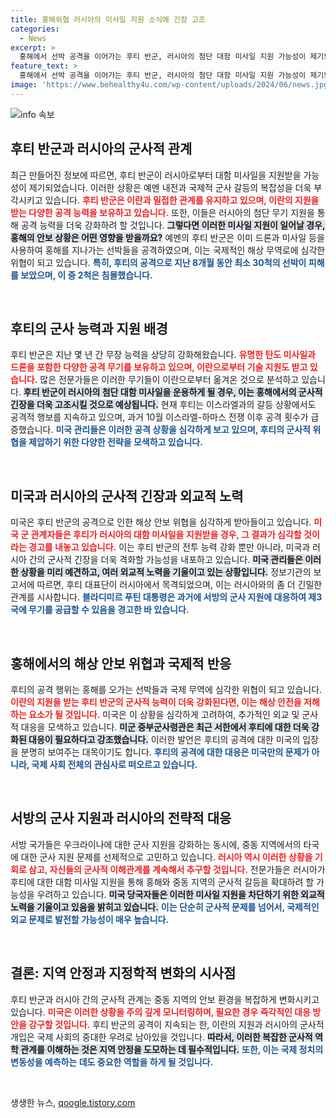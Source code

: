 ```yaml
---
title: 홍해위협 러시아의 미사일 지원 소식에 긴장 고조
categories:
  - News
excerpt: >
  홍해에서 선박 공격을 이어가는 후티 반군, 러시아의 첨단 대함 미사일 지원 가능성이 제기되면서 긴장감 급증! 우크라이나 전쟁의 여파가 중동까지 미치고 있으며, 미국과 러시아 간 갈등이 격화될 조짐이 보입니다. 클릭하여 자세한 소식 확인하세요!
feature_text: >
  홍해에서 선박 공격을 이어가는 후티 반군, 러시아의 첨단 대함 미사일 지원 가능성이 제기되면서 긴장감 급증! 우크라이나 전쟁의 여파가 중동까지 미치고 있으며, 미국과 러시아 간 갈등이 격화될 조짐이 보입니다. 클릭하여 자세한 소식 확인하세요!
image: 'https://www.behealthy4u.com/wp-content/uploads/2024/06/news.jpg'
---
```


<p><img src="https://www.behealthy4u.com/wp-content/uploads/2024/06/news.jpg" alt="info 속보" /></p>

<h2 data-ke-size="size26">후티 반군과 러시아의 군사적 관계</h2>

<p data-ke-size="size16">최근 만들어진 정보에 따르면, 후티 반군이 러시아로부터 대함 미사일을 지원받을 가능성이 제기되었습니다. 이러한 상황은 예멘 내전과 국제적 군사 갈등의 복잡성을 더욱 부각시키고 있습니다. <b><span style="color: #ee2323;">후티 반군은 이란과 밀접한 관계를 유지하고 있으며, 이란의 지원을 받는 다양한 공격 능력을 보유하고 있습니다.</span></b> 또한, 이들은 러시아의 첨단 무기 지원을 통해 공격 능력을 더욱 강화하려 할 것입니다. <b><span style="background-color: #21538527;">그렇다면 이러한 미사일 지원이 일어날 경우, 홍해의 안보 상황은 어떤 영향을 받을까요?</span></b> 예멘의 후티 반군은 이미 드론과 미사일 등을 사용하여 홍해를 지나가는 선박들을 공격하였으며, 이는 국제적인 해상 무역로에 심각한 위협이 되고 있습니다. <b><span style="color: #1a5490;">특히, 후티의 공격으로 지난 8개월 동안 최소 30척의 선박이 피해를 보았으며, 이 중 2척은 침몰했습니다.</span></b></p>

<p data-ke-size="size16">&nbsp;</p>

<h2 data-ke-size="size26">후티의 군사 능력과 지원 배경</h2>

<p data-ke-size="size16">후티 반군은 지난 몇 년 간 무장 능력을 상당히 강화해왔습니다. <b><span style="color: #ee2323;">유명한 탄도 미사일과 드론을 포함한 다양한 공격 무기를 보유하고 있으며, 이란으로부터 기술 지원도 받고 있습니다.</span></b> 많은 전문가들은 이러한 무기들이 이란으로부터 옮겨온 것으로 분석하고 있습니다. <b><span style="background-color: #21538527;">후티 반군이 러시아의 첨단 대함 미사일을 운용하게 될 경우, 이는 홍해에서의 군사적 긴장을 더욱 고조시킬 것으로 예상됩니다.</span></b> 현재 후티는 이스라엘과의 갈등 상황에서도 공격적 행보를 지속하고 있으며, 과거 10월 이스라엘-하마스 전쟁 이후 공격 횟수가 급증했습니다. <b><span style="color: #1a5490;">미국 관리들은 이러한 공격 상황을 심각하게 보고 있으며, 후티의 군사적 위협을 제압하기 위한 다양한 전략을 모색하고 있습니다.</span></b></p>

<p data-ke-size="size16">&nbsp;</p>

<h2 data-ke-size="size26">미국과 러시아의 군사적 긴장과 외교적 노력</h2>

<p data-ke-size="size16">미국은 후티 반군의 공격으로 인한 해상 안보 위협을 심각하게 받아들이고 있습니다. <b><span style="color: #ee2323;">미국 군 관계자들은 후티가 러시아의 대함 미사일을 지원받을 경우, 그 결과가 심각할 것이라는 경고를 내놓고 있습니다.</span></b> 이는 후티 반군의 전투 능력 강화 뿐만 아니라, 미국과 러시아 간의 군사적 긴장을 더욱 격화할 가능성을 내포하고 있습니다. <b><span style="background-color: #21538527;">미국 관리들은 이러한 상황을 미리 예견하고, 여러 외교적 노력을 기울이고 있는 상황입니다.</span></b> 정보기관의 보고서에 따르면, 후티 대표단이 러시아에서 목격되었으며, 이는 러시아와의 좀 더 긴밀한 관계를 시사합니다. <b><span style="color: #1a5490;">블라디미르 푸틴 대통령은 과거에 서방의 군사 지원에 대응하여 제3국에 무기를 공급할 수 있음을 경고한 바 있습니다.</span></b></p>

<p data-ke-size="size16">&nbsp;</p>

<h2 data-ke-size="size26">홍해에서의 해상 안보 위협과 국제적 반응</h2>

<p data-ke-size="size16">후티의 공격 행위는 홍해를 오가는 선박들과 국제 무역에 심각한 위협이 되고 있습니다. <b><span style="color: #ee2323;">이란의 지원을 받는 후티 반군의 군사적 능력이 더욱 강화된다면, 이는 해상 안전을 저해하는 요소가 될 것입니다.</span></b> 미국은 이 상황을 심각하게 고려하여, 추가적인 외교 및 군사적 대응을 모색하고 있습니다. <b><span style="background-color: #21538527;">미군 중부군사령관은 최근 서한에서 후티에 대한 더욱 강화된 대응이 필요하다고 강조했습니다.</span></b> 이러한 발언은 후티의 공격에 대한 미국의 입장을 분명히 보여주는 대목이기도 합니다. <b><span style="color: #1a5490;">후티의 공격에 대한 대응은 미국만의 문제가 아니라, 국제 사회 전체의 관심사로 떠오르고 있습니다.</span></b></p>

<p data-ke-size="size16">&nbsp;</p>

<h2 data-ke-size="size26">서방의 군사 지원과 러시아의 전략적 대응</h2>

<p data-ke-size="size16">서방 국가들은 우크라이나에 대한 군사 지원을 강화하는 동시에, 중동 지역에서의 타국에 대한 군사 지원 문제를 선제적으로 고민하고 있습니다. <b><span style="color: #ee2323;">러시아 역시 이러한 상황을 기회로 삼고, 자신들의 군사적 이해관계를 계속해서 추구할 것입니다.</span></b> 전문가들은 러시아가 후티에 대한 대함 미사일 지원을 통해 홍해와 중동 지역의 군사적 갈등을 확대하려 할 가능성을 우려하고 있습니다. <b><span style="background-color: #21538527;">미국 당국자들은 이러한 미사일 지원을 차단하기 위한 외교적 노력을 기울이고 있음을 밝히고 있습니다.</span></b> <b><span style="color: #1a5490;">이는 단순히 군사적 문제를 넘어서, 국제적인 외교 문제로 발전할 가능성이 매우 높습니다.</span></b></p>

<p data-ke-size="size16">&nbsp;</p>

<h2 data-ke-size="size26">결론: 지역 안정과 지정학적 변화의 시사점</h2>

<p data-ke-size="size16">후티 반군과 러시아 간의 군사적 관계는 중동 지역의 안보 환경을 복잡하게 변화시키고 있습니다. <b><span style="color: #ee2323;">미국은 이러한 상황을 주의 깊게 모니터링하며, 필요한 경우 즉각적인 대응 방안을 강구할 것입니다.</span></b> 후티 반군의 공격이 지속되는 한, 이란의 지원과 러시아의 군사적 개입은 국제 사회의 중대한 우려로 남아있을 것입니다. <b><span style="background-color: #21538527;">따라서, 이러한 복잡한 군사적 역학 관계를 이해하는 것은 지역 안정을 도모하는 데 필수적입니다.</span></b> <b><span style="color: #1a5490;">또한, 이는 국제 정치의 변동성을 예측하는 데도 중요한 역할을 하게 될 것입니다.</span></b></p>

<p data-ke-size="size16">&nbsp;</p>
생생한 뉴스, <a href="https://qoogle.tistory.com" rel="dofollow">qoogle.tistory.com</a>


